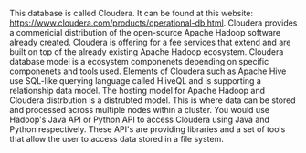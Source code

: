 This database is called Cloudera. It can be found at this website: https://www.cloudera.com/products/operational-db.html. Cloudera provides a commericial
distribution of the open-source Apache Hadoop software already created. Cloudera is offering for a fee services that extend and are built on top of the
already existing Apache Hadoop ecosystem. Cloudera database model is a ecosystem componenets depending on specific componenets and tools used. Elements
of Cloudera such as Apache Hive use SQL-like querying language called HiiveQL and is supporting a relationship data model. The hosting model for Apache Hadoop and Cloudera distrbution is a distrubted model. This is where data can be stored and processed across multiple nodes within a cluster. You would use Hadoop's Java API or Python API to access Cloudera using Java and Python respectively. These API's are providing libraries and a set of tools that allow the user to access data stored in a file system. 
